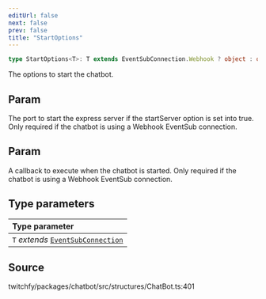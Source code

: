 ```yaml
---
editUrl: false
next: false
prev: false
title: "StartOptions"
---
```


```ts
type StartOptions<T>: T extends EventSubConnection.Webhook ? object : object;
```

The options to start the chatbot.

## Param

The port to start the express server if the startServer option is set into true. Only required if the chatbot is using a Webhook EventSub connection.

## Param

A callback to execute when the chatbot is started. Only required if the chatbot is using a Webhook EventSub connection.

## Type parameters

| Type parameter |
| :------ |
| `T` *extends* [`EventSubConnection`](/api/chatbot/enumerations/eventsubconnection/) |

## Source

twitchfy/packages/chatbot/src/structures/ChatBot.ts:401
